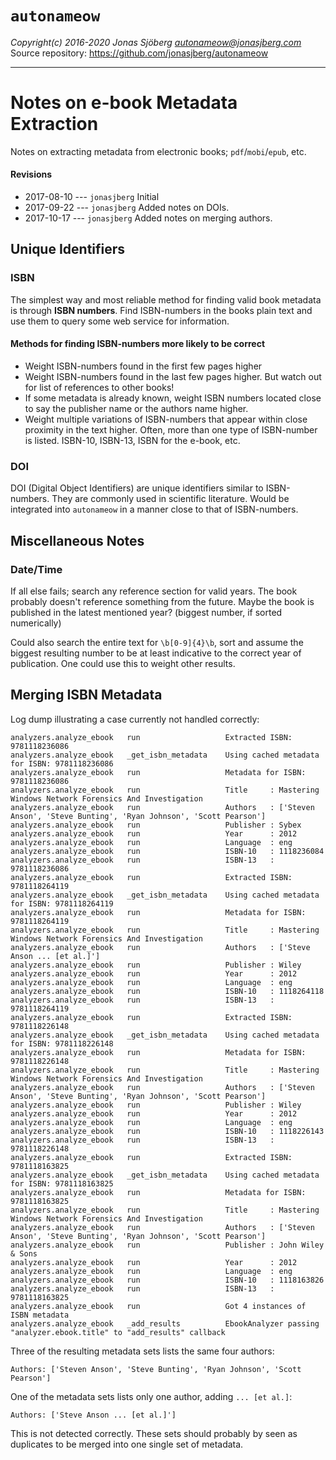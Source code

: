 `autonameow`
============
*Copyright(c) 2016-2020 Jonas Sjöberg <autonameow@jonasjberg.com>*  
Source repository: <https://github.com/jonasjberg/autonameow>

--------------------------------------------------------------------------------

Notes on e-book Metadata Extraction
===================================
Notes on extracting metadata from electronic books; `pdf`/`mobi`/`epub`, etc.

#### Revisions
* 2017-08-10 --- `jonasjberg` Initial
* 2017-09-22 --- `jonasjberg` Added notes on DOIs.
* 2017-10-17 --- `jonasjberg` Added notes on merging authors.


Unique Identifiers
------------------

### ISBN
The simplest way and most reliable method for finding valid book metadata is
through __ISBN numbers__.
Find ISBN-numbers in the books plain text and use them to query some web
service for information.


#### Methods for finding ISBN-numbers more likely to be correct

* Weight ISBN-numbers found in the first few pages higher
* Weight ISBN-numbers found in the last few pages higher. But watch out for
  list of references to other books!
* If some metadata is already known, weight ISBN numbers located close to say
  the publisher name or the authors name higher.
* Weight multiple variations of ISBN-numbers that appear within close proximity
  in the text higher. Often, more than one type of ISBN-number is listed.
  ISBN-10, ISBN-13, ISBN for the e-book, etc.

### DOI
DOI (Digital Object Identifiers) are unique identifiers similar to ISBN-numbers.
They are commonly used in scientific literature.
Would be integrated into `autonameow` in a manner close to that of ISBN-numbers.


Miscellaneous Notes
-------------------

### Date/Time
If all else fails; search any reference section for valid years. The book
probably doesn't reference something from the future. Maybe the book is
published in the latest mentioned year? (biggest number, if sorted numerically)

Could also search the entire text for `\b[0-9]{4}\b`, sort and assume the
biggest resulting number to be at least indicative to the correct year of
publication. One could use this to weight other results.


Merging ISBN Metadata
---------------------
Log dump illustrating a case currently not handled correctly:

```
analyzers.analyze_ebook   run                   Extracted ISBN: 9781118236086
analyzers.analyze_ebook   _get_isbn_metadata    Using cached metadata for ISBN: 9781118236086
analyzers.analyze_ebook   run                   Metadata for ISBN: 9781118236086
analyzers.analyze_ebook   run                   Title     : Mastering Windows Network Forensics And Investigation
analyzers.analyze_ebook   run                   Authors   : ['Steven Anson', 'Steve Bunting', 'Ryan Johnson', 'Scott Pearson']
analyzers.analyze_ebook   run                   Publisher : Sybex
analyzers.analyze_ebook   run                   Year      : 2012
analyzers.analyze_ebook   run                   Language  : eng
analyzers.analyze_ebook   run                   ISBN-10   : 1118236084
analyzers.analyze_ebook   run                   ISBN-13   : 9781118236086
analyzers.analyze_ebook   run                   Extracted ISBN: 9781118264119
analyzers.analyze_ebook   _get_isbn_metadata    Using cached metadata for ISBN: 9781118264119
analyzers.analyze_ebook   run                   Metadata for ISBN: 9781118264119
analyzers.analyze_ebook   run                   Title     : Mastering Windows Network Forensics And Investigation
analyzers.analyze_ebook   run                   Authors   : ['Steve Anson ... [et al.]']
analyzers.analyze_ebook   run                   Publisher : Wiley
analyzers.analyze_ebook   run                   Year      : 2012
analyzers.analyze_ebook   run                   Language  : eng
analyzers.analyze_ebook   run                   ISBN-10   : 1118264118
analyzers.analyze_ebook   run                   ISBN-13   : 9781118264119
analyzers.analyze_ebook   run                   Extracted ISBN: 9781118226148
analyzers.analyze_ebook   _get_isbn_metadata    Using cached metadata for ISBN: 9781118226148
analyzers.analyze_ebook   run                   Metadata for ISBN: 9781118226148
analyzers.analyze_ebook   run                   Title     : Mastering Windows Network Forensics And Investigation
analyzers.analyze_ebook   run                   Authors   : ['Steven Anson', 'Steve Bunting', 'Ryan Johnson', 'Scott Pearson']
analyzers.analyze_ebook   run                   Publisher : Wiley
analyzers.analyze_ebook   run                   Year      : 2012
analyzers.analyze_ebook   run                   Language  : eng
analyzers.analyze_ebook   run                   ISBN-10   : 1118226143
analyzers.analyze_ebook   run                   ISBN-13   : 9781118226148
analyzers.analyze_ebook   run                   Extracted ISBN: 9781118163825
analyzers.analyze_ebook   _get_isbn_metadata    Using cached metadata for ISBN: 9781118163825
analyzers.analyze_ebook   run                   Metadata for ISBN: 9781118163825
analyzers.analyze_ebook   run                   Title     : Mastering Windows Network Forensics And Investigation
analyzers.analyze_ebook   run                   Authors   : ['Steven Anson', 'Steve Bunting', 'Ryan Johnson', 'Scott Pearson']
analyzers.analyze_ebook   run                   Publisher : John Wiley & Sons
analyzers.analyze_ebook   run                   Year      : 2012
analyzers.analyze_ebook   run                   Language  : eng
analyzers.analyze_ebook   run                   ISBN-10   : 1118163826
analyzers.analyze_ebook   run                   ISBN-13   : 9781118163825
analyzers.analyze_ebook   run                   Got 4 instances of ISBN metadata
analyzers.analyze_ebook   _add_results          EbookAnalyzer passing "analyzer.ebook.title" to "add_results" callback
```


Three of the resulting metadata sets lists the same four authors:
```
Authors: ['Steven Anson', 'Steve Bunting', 'Ryan Johnson', 'Scott Pearson']
```


One of the metadata sets lists only one author, adding `... [et al.]`:
```
Authors: ['Steve Anson ... [et al.]']
```


This is not detected correctly. These sets should probably by seen as
duplicates to be merged into one single set of metadata.
